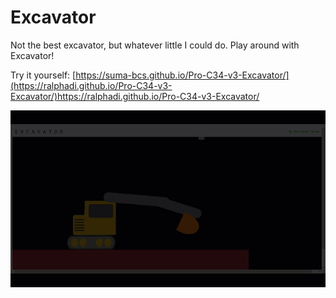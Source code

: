 # Excavator
Not the best excavator, but whatever little I could do.
Play around with Excavator!

Try it yourself: [https://suma-bcs.github.io/Pro-C34-v3-Excavator/](https://ralphadi.github.io/Pro-C34-v3-Excavator/)https://ralphadi.github.io/Pro-C34-v3-Excavator/


![Alt text](/preview.gif?raw=true "Preview")

